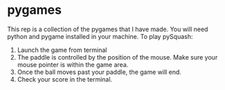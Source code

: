 # pygames
This rep is a collection of the pygames that I have made.
You will need python and pygame installed in your machine.
To play pySquash:
1. Launch the game from terminal
2. The paddle is controlled by the position of the mouse. Make sure your mouse pointer is within the game area.
3. Once the ball moves past your paddle, the game will end.
4. Check your score in the terminal.
